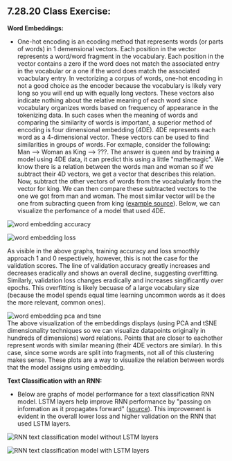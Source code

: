 ## 7.28.20 Class Exercise:<br/>
**Word Embeddings:**<br/>
-  One-hot encoding is an ecoding method that represents words (or parts of words) in 1 demensional vectors. Each position in the vector represents a word/word fragment in the vocabulary. Each position in the vector contains a zero if the word does not match the associated entry in the vocabular or a one if the word does match the associated voacbulary entry. In vectorizing a corpus of words, one-hot encoding in not a good choice as the encoder because the vocabulary is likely very long so you will end up with equally long vectors. These vectors also indicate nothing about the relative meaning of each word since vocabulary organizes words based on frequency of appearance in the tokenizing data. In such cases when the meaning of words and comparing the similarity of words is important, a superior method of encoding is four dimensional embedding (4DE). 4DE represents each word as a 4-dimensional vector. These vectors can be used to find similarities in groups of words. For exmaple, consider the following:<br/>
Man --> Woman as King --> ???. The answer is queen and by training a model using 4DE data, it can predict this using a little "mathemagic". We know there is a relation between the words man and woman so if we subtract their 4D vectors, we get a vector that describes this relation. Now, subtract the other vectors of words from the vocabularly from the vector for king. We can then compare these subtracted vectors to the one we got from man and woman. The most similar vector will be the one from subracting queen from king ([example source](https://www.youtube.com/watch?v=EEk6OiOOT2c)). Below, we can visualize the perfomance of a model that used 4DE.<br/>

![word embedding accuracy](https://aeraposo.github.io/Data-310-Public-Raposo/word_embedding_accuracy.png)<br/>

![word embedding loss](https://aeraposo.github.io/Data-310-Public-Raposo/word_embedding_loss.png)<br/>

As visible in the above graphs, training accuracy and loss smoothly approach 1 and 0 respectively, however, this is not the case for the validation scores. The line of validation accuracy greatly increases and decreases eradically and shows an overall decline, suggesting overfitting. Similarly, validation loss changes eradically and increases singificantly over epochs. This overfitting is likely becuase of a large vocabulary size (because the model spends equal time learning uncommon words as it does the more relevant, common ones).

![word embedding pca and tsne](https://aeraposo.github.io/Data-310-Public-Raposo/pca_tsne_words.png)<br/>
The above visualization of the embeddings displays (using PCA and tSNE dimensionality techniques so we can visualize datapoints originally in hundreds of dimensions) word relations. Points that are closer to eachother represent words with similar meaning (their 4DE vectors are similar). In this case, since some words are split into fragments, not all of this clustering makes sense. These plots are a way to visualize the relation between words that the model assigns using embedding.<br/>

**Text Classification with an RNN:**<br/>
- Below are graphs of model performance for a text classification RNN model. LSTM layers help improve RNN performance by "passing on information as it propagates forward" ([source](https://towardsdatascience.com/illustrated-guide-to-lstms-and-gru-s-a-step-by-step-explanation-44e9eb85bf21)). This improvement is evident in the overall lower loss and higher validation on the RNN that used LSTM layers.

![RNN text classification model without LSTM layers](https://aeraposo.github.io/Data-310-Public-Raposo/RNN_text_class.png)<br/>

![RNN text classification model with LSTM layers](https://aeraposo.github.io/Data-310-Public-Raposo/LSTM_RNN_text_class.png)<br/>
